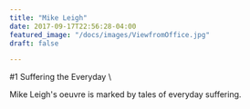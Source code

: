 ```yaml
---
title: "Mike Leigh"
date: 2017-09-17T22:56:28-04:00
featured_image: "/docs/images/ViewfromOffice.jpg"
draft: false

---
```


#1 Suffering the Everyday \

Mike Leigh's oeuvre is marked by tales of everyday suffering. 